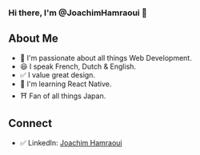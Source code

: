 ### Hi there, I'm @JoachimHamraoui 👋

## About Me

- 🫶 I'm passionate about all things Web Development.
- 😆 I speak French, Dutch & English.
- ✅ I value great design.
- 🌱 I'm learning React Native.
- ⛩️ Fan of all things Japan.

## Connect
- ✅ LinkedIn: [Joachim Hamraoui](https://www.linkedin.com/in/joachim-hamraoui-6950b6173/)

<!--
**JoachimHamraoui/JoachimHamraoui** is a ✨ _special_ ✨ repository because its `README.md` (this file) appears on your GitHub profile.

Here are some ideas to get you started:

- 🔭 I’m currently working on ...
- 🌱 I’m currently learning ...
- 👯 I’m looking to collaborate on ...
- 🤔 I’m looking for help with ...
- 💬 Ask me about ...
- 📫 How to reach me: ...
- 😄 Pronouns: ...
- ⚡ Fun fact: ...
-->
